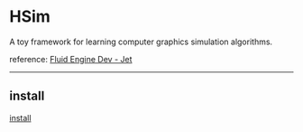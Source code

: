 # HSim

A toy framework for learning computer graphics simulation algorithms.

reference: [Fluid Engine Dev - Jet](https://github.com/doyubkim/fluid-engine-dev)

---


## install

[install](./docs/install.md)

<!-- ## common 
[common](./docs/common.md) -->
